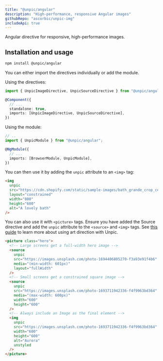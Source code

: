 ```yaml
---
title: "@unpic/angular"
description: "High-performance, responsive Angular images"
githubRepo: "ascorbic/unpic-img"
includeApi: true
---
```


Angular directive for responsive, high-performance images.

## Installation and usage

```bash
npm install @unpic/angular
```

You can either import the directives individually or add the module.

Using the directives:

```typescript
import { UnpicImageDirective, UnpicSourceDirective } from "@unpic/angular";

@Component({
  // ...
  standalone: true,
  imports: [UnpicImageDirective, UnpicSourceDirective],
})

```

Using the module:

```typescript
// ..
import { UnpicModule } from "@unpic/angular";

@NgModule({
  // ...
  imports: [BrowserModule, UnpicModule],
})
```

You can then use it by adding the `unpic` attribute to an `<img>` tag:

```html
<img
  unpic
  src="https://cdn.shopify.com/static/sample-images/bath_grande_crop_center.jpeg"
  layout="constrained"
  width="800"
  height="600"
  alt="A lovely bath"
/>
```

You can also use it with `<picture>` tags. Ensure you have added the Source
directive and add the `unpic` attribute to the `<source>` and `<img>` tags. See
[this guide](/img/learn/#art-direction) to learn more about using art direction
with Unpic.

```html
<picture class="hero">
  <!-- Large screens get a full-width hero image -->
  <source
    unpic
    src="https://images.unsplash.com/photo-1694406805270-f3a93e91f4b6"
    media="(min-width: 601px)"
    layout="fullWidth"
  />
  <!-- Small screens get a constrained square image -->
  <source
    unpic
    src="https://images.unsplash.com/photo-1693711942336-f4f9963bd364"
    media="(max-width: 600px)"
    width="600"
    height="600"
  />
  <!-- Always include an Image as the final element -->
  <img
    unpic
    src="https://images.unsplash.com/photo-1693711942336-f4f9963bd364"
    width="600"
    height="600"
    alt="Aurora"
    unstyled
  />
</picture>
```
